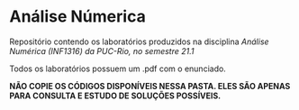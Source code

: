 # Análise Númerica

Repositório contendo os laboratórios produzidos na disciplina *Análise Numérica (INF1316)
da PUC-Rio, no semestre 21.1*

Todos os laboratórios possuem um .pdf com o enunciado.

**NÃO COPIE OS CÓDIGOS DISPONÍVEIS NESSA PASTA. ELES SÃO APENAS PARA CONSULTA E ESTUDO DE SOLUÇÕES POSSÍVEIS.**

